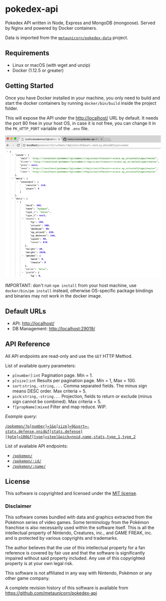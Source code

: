 # pokedex-api
Pokedex API written in Node, Express and MongoDB (mongoose). Served by Nginx and powered by Docker containers.

Data is imported from the [`metaunicorn/pokedex-data`](https://github.com/metaunicorn/pokedex-data) project.

## Requirements

- Linux or macOS (with wget and unzip)
- Docker (1.12.5 or greater)

## Getting Started

Once you have Docker installed in your machine, you only need to build and start the docker containers
by running `docker/bin/build` inside the project folder.

This will expose the API under the [http://localhost/](http://localhost/) URL by default.
It needs the port 80 free in your host OS, in case it is not free, you can change it
in the `PK_HTTP_PORT` variable of the `.env` file.

![demo](screenshot.png)

IMPORTANT: don't run `npm install` from your host machine, use `docker/bin/pm install` instead, otherwise
OS-specific package bindings and binaries may not work in the docker image.

## Default URLs

- API: [http://localhost/](http://localhost/)
- DB Management: [http://localhost:29019/](http://localhost:29019/)


## API Reference

All API endpoints are read-only and use the `GET` HTTP Method.

List of available query parameters:
- `p[number]`:`int` Pagination page. Min = 1.
- `p[size]`:`int` Results per pagination page. Min = 1, Max = 100.
- `sort`:`string,-string,...` Comma separated fields. The minus sign means DESC order. Max criteria = 5.
- `pick`:`string,-string...` Projection, fields to return or exclude (minus sign cannot be combined). Max criteria = 5.
- `f[propName]`:`mixed` Filter and map reduce. WIP.

*Example query:*

[`/pokemon/?p[number]=1&p[size]=9&sort=-stats.defense,nnid&f[stats.defense][$gte]=100&f[type]=steel&pick=nnid,name,stats,type_1,type_2`](http://localhost/pokemon/?p[number]=1&p[size]=9&sort=-stats.defense,nnid&f[stats.defense][$gte]=100&f[type]=steel&pick=nnid,name,stats,type_1,type_2)

List of available API endpoints:

- [`/pokemon/`](http://localhost/pokemon/)
- [`/pokemon/:id/`](http://localhost/pokemon/701/)
- [`/pokemon/:name/`](http://localhost/pokemon/hawlucha/)

## License

This software is copyrighted and licensed under the 
[MIT license](https://github.com/metaunicorn/pokedex-api/LICENSE).

### Disclaimer

This software comes bundled with data and graphics extracted from the
Pokémon series of video games. Some terminology from the Pokémon franchise is
also necessarily used within the software itself. This is all the intellectual
property of Nintendo, Creatures, inc., and GAME FREAK, inc. and is protected by
various copyrights and trademarks.

The author believes that the use of this intellectual property for a fan reference
is covered by fair use and that the software is significantly impaired without said
property included. Any use of this copyrighted property is at your own legal risk.

This software is not affiliated in any way with Nintendo,
Pokémon or any other game company.

A complete revision history of this software is available from
https://github.com/metaunicorn/pokedex-api